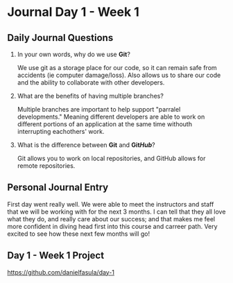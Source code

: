 # Journal Day 1 - Week 1

## Daily Journal Questions

1. In your own words, why do we use **Git**?

    We use git as a storage place for our code, so it can remain safe from accidents (ie computer damage/loss). Also allows us to share our code and the ability to collaborate with other developers.

2. What are the benefits of having multiple branches?

    Multiple branches are important to help support "parralel developments." Meaning different developers are able to work on different portions of an application at the same time withouth interrupting eachothers' work.

3. What is the difference between **Git** and **Git*****Hub***?

    Git allows you to work on local repositories, and GitHub allows for remote repositories.


## Personal Journal Entry

 First day went really well. We were able to meet the instructors and staff that we will be working with for the next 3 months. I can tell that they all love what they do, and really care about our success; and that makes me feel more confident in diving head first into this course and carreer path. Very excited to see how these next few months will go!


## Day 1 - Week 1 Project

https://github.com/danielfasula/day-1

